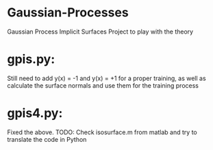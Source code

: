 # Gaussian-Processes
Gaussian Process Implicit Surfaces Project to play with the theory
# gpis.py:
Still need to add y(x) = -1 and y(x) = +1 for a proper training, 
as well as calculate the surface normals and use them for the training process

# gpis4.py:
Fixed the above. TODO: Check isosurface.m from matlab and try to translate the code in Python
